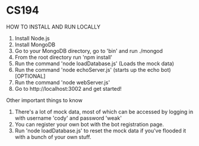 # CS194

HOW TO INSTALL AND RUN LOCALLY
1. Install Node.js
2. Install MongoDB
3. Go to your MongoDB directory, go to 'bin' and run ./mongod
4. From the root directory run 'npm install'
5. Run the command 'node loadDatabase.js' (Loads the mock data)
6. Run the command 'node echoServer.js' (starts up the echo bot) [OPTIONAL]
7. Run the command 'node webServer.js'
8. Go to http://localhost:3002 and get started!

Other important things to know
1. There's a lot of mock data, most of which can be accessed by logging in with username 'cody' and password 'weak'
2. You can register your own bot with the bot registration page.
3. Run 'node loadDatabase.js' to reset the mock data if you've flooded it with a bunch of your own stuff.

